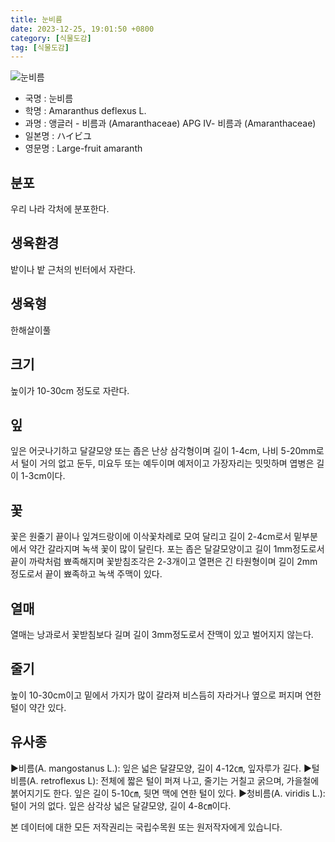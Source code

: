 ```yaml
---
title: 눈비름
date: 2023-12-25, 19:01:50 +0800
category: [식물도감]
tag: [식물도감]
---
```




![눈비름](http://www.nature.go.kr/fileUpload/plants/basic/Amaranthaceae/Amaranthus/13249/1_th2.JPG)
- 국명 : 눈비름
- 학명 : Amaranthus deflexus L.
- 과명 : 앵글러 - 비름과 (Amaranthaceae) APG Ⅳ- 비름과 (Amaranthaceae)
- 일본명 : ハイビユ
- 영문명 : Large-fruit amaranth


## 분포
우리 나라 각처에 분포한다.
## 생육환경
밭이나 밭 근처의 빈터에서 자란다.
## 생육형
한해살이풀
## 크기
높이가 10-30cm 정도로 자란다.
## 잎
잎은 어긋나기하고 달걀모양 또는 좁은 난상 삼각형이며 길이 1-4cm, 나비 5-20mm로서 털이 거의 없고 둔두, 미요두 또는 예두이며 예저이고 가장자리는 밋밋하며 엽병은 길이 1-3cm이다.
## 꽃
꽃은 원줄기 끝이나 잎겨드랑이에 이삭꽃차례로 모여 달리고 길이 2-4cm로서 밑부분에서 약간 갈라지며 녹색 꽃이 많이 달린다. 포는 좁은 달걀모양이고 길이 1mm정도로서 끝이 까락처럼 뾰족해지며 꽃받침조각은 2-3개이고 열편은 긴 타원형이며 길이 2mm정도로서 끝이 뾰족하고 녹색 주맥이 있다.
## 열매
열매는 낭과로서 꽃받침보다 길며 길이 3mm정도로서 잔맥이 있고 벌어지지 않는다.
## 줄기
높이 10-30cm이고 밑에서 가지가 많이 갈라져 비스듬히 자라거나 옆으로 퍼지며 연한 털이 약간 있다.
## 유사종
▶비름(A. mangostanus L.): 잎은 넓은 달걀모양, 길이 4-12㎝, 잎자루가 길다.▶털비름(A. retroflexus L): 전체에 짧은 털이 퍼져 나고, 줄기는 거칠고 굵으며, 가을철에 붉어지기도 한다. 잎은 길이 5-10㎝, 뒷면 맥에 연한 털이 있다.▶청비름(A. viridis L.): 털이 거의 없다. 잎은 삼각상 넓은 달걀모양, 길이 4-8㎝이다.






본 데이터에 대한 모든 저작권리는 국립수목원 또는 원저작자에게 있습니다.
